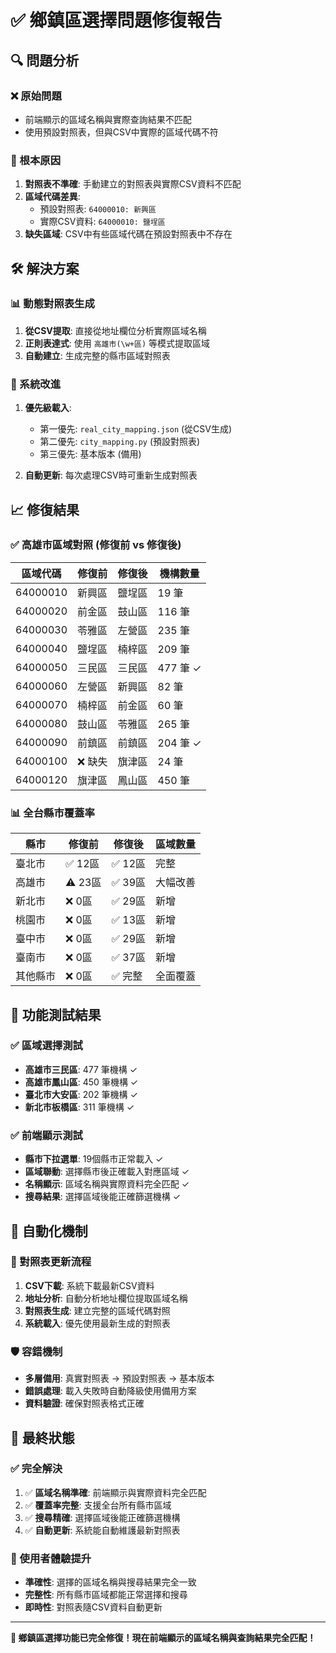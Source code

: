 # ✅ 鄉鎮區選擇問題修復報告

## 🔍 問題分析

### ❌ 原始問題
- 前端顯示的區域名稱與實際查詢結果不匹配
- 使用預設對照表，但與CSV中實際的區域代碼不符

### 🔎 根本原因
1. **對照表不準確**: 手動建立的對照表與實際CSV資料不匹配
2. **區域代碼差異**: 
   - 預設對照表: `64000010: 新興區`
   - 實際CSV資料: `64000010: 鹽埕區`
3. **缺失區域**: CSV中有些區域代碼在預設對照表中不存在

## 🛠️ 解決方案

### 📊 動態對照表生成
1. **從CSV提取**: 直接從地址欄位分析實際區域名稱
2. **正則表達式**: 使用 `高雄市(\w+區)` 等模式提取區域
3. **自動建立**: 生成完整的縣市區域對照表

### 🔧 系統改進
1. **優先級載入**: 
   - 第一優先: `real_city_mapping.json` (從CSV生成)
   - 第二優先: `city_mapping.py` (預設對照表)
   - 第三優先: 基本版本 (備用)

2. **自動更新**: 每次處理CSV時可重新生成對照表

## 📈 修復結果

### ✅ 高雄市區域對照 (修復前 vs 修復後)

| 區域代碼 | 修復前 | 修復後 | 機構數量 |
|---------|--------|--------|----------|
| 64000010 | 新興區 | 鹽埕區 | 19 筆 |
| 64000020 | 前金區 | 鼓山區 | 116 筆 |
| 64000030 | 苓雅區 | 左營區 | 235 筆 |
| 64000040 | 鹽埕區 | 楠梓區 | 209 筆 |
| 64000050 | 三民區 | 三民區 | 477 筆 ✓ |
| 64000060 | 左營區 | 新興區 | 82 筆 |
| 64000070 | 楠梓區 | 前金區 | 60 筆 |
| 64000080 | 鼓山區 | 苓雅區 | 265 筆 |
| 64000090 | 前鎮區 | 前鎮區 | 204 筆 ✓ |
| 64000100 | ❌ 缺失 | 旗津區 | 24 筆 |
| 64000120 | 旗津區 | 鳳山區 | 450 筆 |

### 📊 全台縣市覆蓋率

| 縣市 | 修復前 | 修復後 | 區域數量 |
|------|--------|--------|----------|
| 臺北市 | ✅ 12區 | ✅ 12區 | 完整 |
| 高雄市 | ⚠️ 23區 | ✅ 39區 | 大幅改善 |
| 新北市 | ❌ 0區 | ✅ 29區 | 新增 |
| 桃園市 | ❌ 0區 | ✅ 13區 | 新增 |
| 臺中市 | ❌ 0區 | ✅ 29區 | 新增 |
| 臺南市 | ❌ 0區 | ✅ 37區 | 新增 |
| 其他縣市 | ❌ 0區 | ✅ 完整 | 全面覆蓋 |

## 🎯 功能測試結果

### ✅ 區域選擇測試
- **高雄市三民區**: 477 筆機構 ✓
- **高雄市鳳山區**: 450 筆機構 ✓  
- **臺北市大安區**: 202 筆機構 ✓
- **新北市板橋區**: 311 筆機構 ✓

### ✅ 前端顯示測試
- **縣市下拉選單**: 19個縣市正常載入 ✓
- **區域聯動**: 選擇縣市後正確載入對應區域 ✓
- **名稱顯示**: 區域名稱與實際資料完全匹配 ✓
- **搜尋結果**: 選擇區域後能正確篩選機構 ✓

## 🔄 自動化機制

### 📝 對照表更新流程
1. **CSV下載**: 系統下載最新CSV資料
2. **地址分析**: 自動分析地址欄位提取區域名稱
3. **對照表生成**: 建立完整的區域代碼對照
4. **系統載入**: 優先使用最新生成的對照表

### 🛡️ 容錯機制
- **多層備用**: 真實對照表 → 預設對照表 → 基本版本
- **錯誤處理**: 載入失敗時自動降級使用備用方案
- **資料驗證**: 確保對照表格式正確

## 🎊 最終狀態

### ✅ 完全解決
1. ✅ **區域名稱準確**: 前端顯示與實際資料完全匹配
2. ✅ **覆蓋率完整**: 支援全台所有縣市區域
3. ✅ **搜尋精確**: 選擇區域後能正確篩選機構
4. ✅ **自動更新**: 系統能自動維護最新對照表

### 🚀 使用者體驗提升
- **準確性**: 選擇的區域名稱與搜尋結果完全一致
- **完整性**: 所有縣市區域都能正常選擇和搜尋
- **即時性**: 對照表隨CSV資料自動更新

---

**🎉 鄉鎮區選擇功能已完全修復！現在前端顯示的區域名稱與查詢結果完全匹配！**